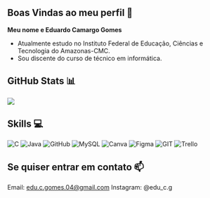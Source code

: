 ## Boas Vindas ao meu perfil 💓
**Meu nome e Eduardo Camargo Gomes**

- Atualmente estudo no Instituto Federal de Educação, Ciências e Tecnologia do Amazonas-CMC.
- Sou discente do curso de técnico em informática.
  
## GitHub Stats 📊
![](https://github-readme-streak-stats.herokuapp.com/?user=Eduardo-Camargo-Gomes&theme=dracula&hide_border=true)<br/>

## Skills 💻
![C](https://img.shields.io/badge/c-%2300599C.svg?style=for-the-badge&logo=c&logoColor=white) ![Java](https://img.shields.io/badge/java-%23ED8B00.svg?style=for-the-badge&logo=java&logoColor=white) ![GitHub](https://img.shields.io/badge/GitHub-%23121011.svg?style=for-the-badge&logo=github&logoColor=white) ![MySQL](https://img.shields.io/badge/mysql-%2300f.svg?style=for-the-badge&logo=mysql&logoColor=white) ![Canva](https://img.shields.io/badge/Canva-%2300C4CC.svg?style=for-the-badge&logo=Canva&logoColor=white) 	![Figma](https://img.shields.io/badge/figma-%23F24E1E.svg?style=for-the-badge&logo=figma&logoColor=white) ![GIT](https://img.shields.io/badge/Git-fc6d26?style=for-the-badge&logo=git&logoColor=white) ![Trello](https://img.shields.io/badge/Trello-%23026AA7.svg?style=for-the-badge&logo=Trello&logoColor=white)

## Se quiser entrar em contato 📫
Email: edu.c.gomes.04@gmail.com
Instagram: @edu_c.g

